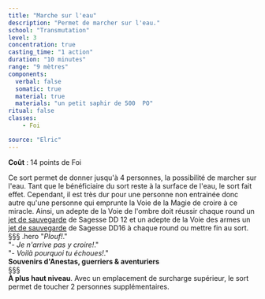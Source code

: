 ```yaml
---
title: "Marche sur l'eau"
description: "Permet de marcher sur l'eau."
school: "Transmutation"
level: 3
concentration: true
casting_time: "1 action"
duration: "10 minutes"
range: "9 mètres"
components:
  verbal: false
  somatic: true
  material: true
  materials: "un petit saphir de 500  PO"
ritual: false
classes:
    - Foi

source: "Elric"
---
```

**Coût** : 14 points de Foi    

Ce sort permet de donner jusqu'à 4 personnes, la possibilité de marcher sur l'eau. Tant que le bénéficiaire du sort reste à la surface de l'eau, le sort fait effet. Cependant, il est très dur pour une personne non entrainée donc autre qu'une personne qui emprunte la Voie de la Magie de croire à ce miracle. Ainsi, un adepte de la Voie de l'ombre doit réussir chaque round un [jet de sauvegarde](/utiliser-les-caracteristiques/#jets-de-sauvegarde) de Sagesse DD 12 et un adepte de la Voie des armes un [jet de sauvegarde](/utiliser-les-caracteristiques/#jets-de-sauvegarde) de Sagesse DD16 à chaque round ou mettre fin au sort.  
§§§ .hero
"*Plouf!*."    
"*- Je n'arrive pas y croire!*."  
"*- Voilà pourquoi tu échoues!*."  
**Souvenirs d'Anestas, guerriers & aventuriers**   
§§§   
**À plus haut niveau**. Avec un emplacement de surcharge supérieur, le sort permet de toucher 2 personnes supplémentaires.  
